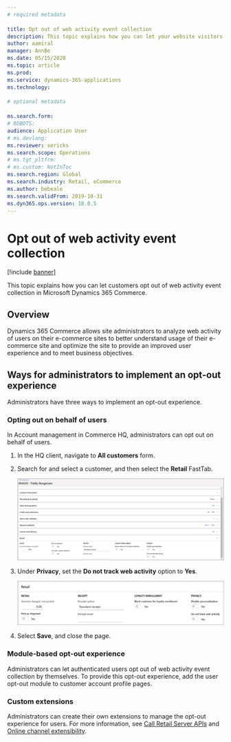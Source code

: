 ```yaml
---
# required metadata

title: Opt out of web activity event collection
description: This topic explains how you can let your website visitors opt out of web activity event collection in Microsoft Dynamics 365 Commerce. 
author: aamiral
manager: AnnBe
ms.date: 05/15/2020
ms.topic: article
ms.prod: 
ms.service: dynamics-365-applications
ms.technology: 

# optional metadata

ms.search.form: 
# ROBOTS: 
audience: Application User
# ms.devlang: 
ms.reviewer: sericks
ms.search.scope: Operations
# ms.tgt_pltfrm: 
# ms.custom: NotInToc
ms.search.region: Global
ms.search.industry: Retail, eCommerce
ms.author: bebeale
ms.search.validFrom: 2019-10-31
ms.dyn365.ops.version: 10.0.5
---
```


# Opt out of web activity event collection
[!include [banner](includes/banner.md)]

This topic explains how you can let customers opt out of web activity event collection in Microsoft Dynamics 365 Commerce.

## Overview

Dynamics 365 Commerce allows site administrators to analyze web activity of users on their e-commerce sites to better understand usage of their e-commerce site and optimize the site to provide an improved user experience and to meet business objectives.


## Ways for administrators to implement an opt-out experience

Administrators have three ways to implement an opt-out experience.

### Opting out on behalf of users

In Account management in Commerce HQ, administrators can opt out on behalf of users.

1. In the HQ client, navigate to **All customers** form.
1. Search for and select a customer, and then select the **Retail** FastTab.

    ![Retail FastTab](../../commerce/media/Disablepersonalizationpart1.png)

1. Under **Privacy**, set the **Do not track web activity** option to **Yes**.

    ![Privacy settings](../../commerce/media/Disablepersonalizationpart2.png)

1. Select **Save**, and close the page.

### Module-based opt-out experience

Administrators can let authenticated users opt out of web activity event collection by themselves. To provide this opt-out experience, add the user opt-out module to customer account profile pages.

### Custom extensions

Administrators can create their own extensions to manage the opt-out experience for users. For more information, see [Call Retail Server APIs](../../commerce/e-commerce-extensibility/call-retail-server-apis.md) and [Online channel extensibility](../../commerce/e-commerce-extensibility/overview.md).

